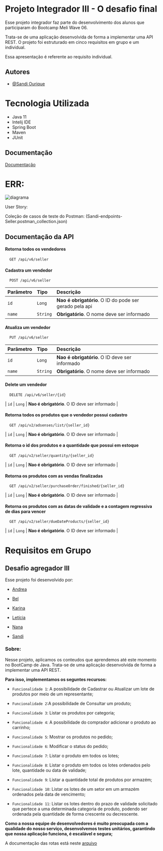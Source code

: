 # Projeto Integrador III - O desafio final

Esse projeto integrador faz parte do desenvolvimento dos alunos que participaram do Bootcamp Meli Wave 06.

Trata-se de uma aplicação desenvolvida de forma a implementar uma API REST.
O projeto foi estruturado em cinco requisitos em grupo e um individual.

Essa apresentação é referente ao requisito individual.

## Autores

- [@Sandi Ourique](https://www.github.com/octokatherine)

# Tecnologia Utilizada

- Java 11
- Intelij IDE
- Spring Boot
- Maven
- JUnit

## Documentação

[Documentação](https://link-da-documentação)

# ERR: 
![diagrama](https://myoctocat.com/assets/images/DiagramaERR_Sandi.jpeg)

User Story:

Coleção de casos de teste do Postman: (Sandi-endpoints-Seller.postman_collection.json)



## Documentação da API

#### Retorna todos os vendedores

```http
  GET /api/v6/seller
```

#### Cadastra um vendedor

```http
  POST /api/v6/seller
```

| Parâmetro   | Tipo       | Descrição                                   |
| :---------- | :--------- | :------------------------------------------ |
| `id`      | `Long` | **Nao é obrigatório**. O ID do pode ser gerado pela api |
| `name`    | `String` |**Obrigatório**. O nome deve ser informado |

#### Atualiza um vendedor

```http
  PUT /api/v6/seller
```

| Parâmetro   | Tipo       | Descrição                                   |
| :---------- | :--------- | :------------------------------------------ |
| `id`      | `Long` | **Nao é obrigatório**. O ID deve ser informado |
| `name`    | `String` |**Obrigatório**. O nome deve ser informado |

#### Delete um vendedor
```http
  DELETE /api/v6/seller/{id}
```
| `id`      | `Long` | **Nao é obrigatório**. O ID deve ser informado |


#### Retorna todos os produtos que o vendedor possui cadastro


```http
  GET /api/v2/adsenses/list/{seller_id}
```
| `id`      | `Long` | **Nao é obrigatório**. O ID deve ser informado |


#### Retorna o id dos produtos e a quantidade que possui em estoque

```http
  GET /api/v2/seller/quantity/{seller_id}
```
| `id`      | `Long` | **Nao é obrigatório**. O ID deve ser informado |


#### Retorna os produtos com as vendas finalizadas

```http
  GET /api/v2/seller/purchaseOrder/finished/{seller_id}
```
| `id`      | `Long` | **Nao é obrigatório**. O ID deve ser informado |


#### Retorna os produtos com as datas de validade e a contagem regressiva de dias para vencer

```http
  GET /api/v2/seller/dueDateProducts/{seller_id}
```
| `id`      | `Long` | **Nao é obrigatório**. O ID deve ser informado |


# Requisitos em Grupo

## Desafio agregador III

Esse projeto foi desenvolvido por:

- [Andrea](https://github.com/andherreraML)

- [Bel](https://github.com/BelAlbuquerque)

- [Karina](https://github.com/KarinaLimaMeli)

- [Letícia](https://github.com/lecastroMELI)

- [Nana](https://github.com/InajaraPereira)

- [Sandi](https://github.com/sandiouriquemeli)

### Sobre:

Nesse projeto, aplicamos os conteudos que aprendemos até este momento no BootCamp de Java.
Trata-se de uma aplicação desenvolvida de forma a implementar uma API REST.

**Para isso, implementamos os seguntes recursos:**

- `Funcionalidade 1`: A possibilidade de Cadastrar ou Atualizar um lote de produtos por meio de um representante;

- `Funcionalidade 2`:A possibilidade de Consultar um produto;

- `Funcionalidade 3`: Listar os produtos por categoria;

- `Funcionalidade 4`: A possibilidade do comprador adicionar o produto ao carrinho;

- `Funcionalidade 5`: Mostrar os produtos no pedido;

- `Funcionalidade 6`: Modificar o status do pedido;

- `Funcionalidade 7`: Listar o produto em todos os lotes;

- `Funcionalidade 8`: Listar o produto em todos os lotes ordenados pelo lote, quantidade ou data de validade;

- `Funcionalidade 9`: Listar a quantidade total de produtos por armazém;

- `Funcionalidade 10`: Listar os lotes de um setor em um armazém ordenados pela data de vencimento;

- `Funcionalidade 11`: Listar os lotes dentro do prazo de validade solicitado que pertece a uma determinada categoria de produto, podendo 
  ser ordenada pela quantidade de forma crescente ou decrescente.


**Como a nossa equipe de desenvolvedores é muito preocupada com a qualidade do nosso serviço,
desenvolvemos testes unitários, garantindo que nossa aplicação funciona, é escalável e segura;**

A documentação das rotas está neste [arquivo](Desafio%203%20-%20Projeto%20Integrador.postman_collection.json)

